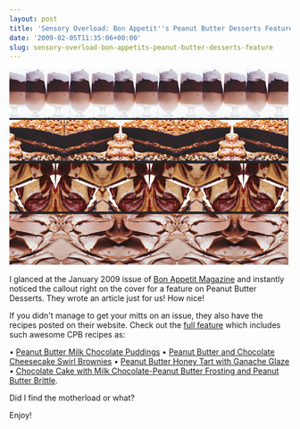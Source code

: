 ```yaml
---
layout: post
title: 'Sensory Overload: Bon Appetit''s Peanut Butter Desserts Feature'
date: '2009-02-05T11:35:06+00:00'
slug: sensory-overload-bon-appetits-peanut-butter-desserts-feature
---
```

<a href="http://www.bonappetit.com/magazine/2009/01/peanut_butter_desserts"><img src='/images/uploads/2009/02/bon_appetit_peanut_butter.jpg' alt='Bon Appetit’s Peanut Butter Desserts Feature' /></a>

I glanced at the January 2009 issue of <a href="http://www.bonappetit.com/">Bon Appetit Magazine</a> and instantly noticed the callout right on the cover for a feature on Peanut Butter Desserts. They wrote an article just for us! How nice!

If you didn't manage to get your mitts on an issue, they also have the recipes posted on their website. Check out the <a href="http://www.bonappetit.com/magazine/2009/01/peanut_butter_desserts">full feature</a> which includes such awesome CPB recipes as:

&#8226; <a href="http://www.bonappetit.com/magazine/2009/01/peanut_butter_milk_chocolate_puddings">Peanut Butter Milk Chocolate Puddings</a>
&#8226; <a href="http://www.bonappetit.com/magazine/2009/01/peanut_butter_and_chocolate_cheesecake_swirl_brownies">Peanut Butter and Chocolate Cheesecake Swirl Brownies</a>
&#8226; <a href="http://www.bonappetit.com/magazine/2009/01/peanut_butter_honey_tart_with_ganache_glaze">Peanut Butter Honey Tart with Ganache Glaze</a>
&#8226; <a href="http://www.bonappetit.com/magazine/2009/01/chocolate_cake_with_milk_chocolate_peanut_butter_frosting">Chocolate Cake with Milk Chocolate-Peanut Butter Frosting and Peanut Butter Brittle</a>. 

Did I find the motherload or what?

Enjoy!

